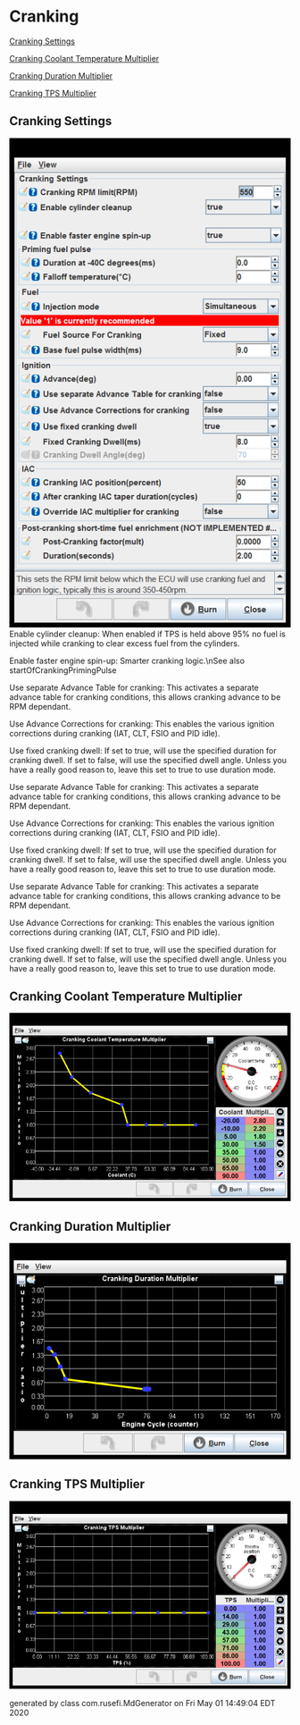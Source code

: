 # Cranking
[Cranking Settings](#Cranking-Settings)

[Cranking Coolant Temperature Multiplier](#Cranking-Coolant-Temperature-Multiplier)

[Cranking Duration Multiplier](#Cranking-Duration-Multiplier)

[Cranking TPS Multiplier](#Cranking-TPS-Multiplier)

## Cranking Settings
![x](overview/TS_generated/dialog_Cranking_Settings.png)
Enable cylinder cleanup: When enabled if TPS is held above 95% no fuel is injected while cranking to clear excess fuel from the cylinders.

Enable faster engine spin-up: Smarter cranking logic.\nSee also startOfCrankingPrimingPulse

Use separate Advance Table for cranking: This activates a separate advance table for cranking conditions, this allows cranking advance to be RPM dependant.

Use Advance Corrections for cranking: This enables the various ignition corrections during cranking (IAT, CLT, FSIO and PID idle).

Use fixed cranking dwell: If set to true, will use the specified duration for cranking dwell. If set to false, will use the specified dwell angle. Unless you have a really good reason to, leave this set to true to use duration mode.

Use separate Advance Table for cranking: This activates a separate advance table for cranking conditions, this allows cranking advance to be RPM dependant.

Use Advance Corrections for cranking: This enables the various ignition corrections during cranking (IAT, CLT, FSIO and PID idle).

Use fixed cranking dwell: If set to true, will use the specified duration for cranking dwell. If set to false, will use the specified dwell angle. Unless you have a really good reason to, leave this set to true to use duration mode.

Use separate Advance Table for cranking: This activates a separate advance table for cranking conditions, this allows cranking advance to be RPM dependant.

Use Advance Corrections for cranking: This enables the various ignition corrections during cranking (IAT, CLT, FSIO and PID idle).

Use fixed cranking dwell: If set to true, will use the specified duration for cranking dwell. If set to false, will use the specified dwell angle. Unless you have a really good reason to, leave this set to true to use duration mode.

## Cranking Coolant Temperature Multiplier
![x](overview/TS_generated/dialog_Cranking_Coolant_Temperature_Multiplier.png)
## Cranking Duration Multiplier
![x](overview/TS_generated/dialog_Cranking_Duration_Multiplier.png)
## Cranking TPS Multiplier
![x](overview/TS_generated/dialog_Cranking_TPS_Multiplier.png)

generated by class com.rusefi.MdGenerator on Fri May 01 14:49:04 EDT 2020
